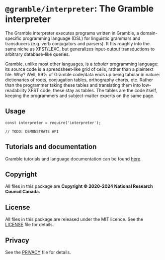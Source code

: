 # `@gramble/interpreter`: The Gramble interpreter

The Gramble interpreter executes programs written in Gramble, a domain-specific programming language (DSL) for linguistic grammars and transducers (e.g. verb conjugators and parsers).  It fits roughly into the same niche as XFST/LEXC, but generalizes input-output transductions to arbitrary database-like queries.

Gramble, unlike most other languages, is a *tabular* programming language: its source code is a spreadsheet-like grid of cells, rather than a plaintext file. 
Why?  Well, 99% of Gramble code/data ends up being tabular in nature: dictionaries of roots, conjugation tables, orthography charts, etc.  Rather than the programmer taking these tables and translating them into low-readability XFST code, these stay as tables.  The tables are the code itself, keeping the programmers and subject-matter experts on the same page.

## Usage

    const interpreter = require('interpreter');

    // TODO: DEMONSTRATE API

Tutorials and documentation
---------------

Gramble tutorials and language documentation can be found [here](https://nrc-cnrc.github.io/gramble/).
 
Copyright
---------

All files in this package are **Copyright © 2020-2024 National Research Council Canada.**

License
-------

All files in this package are released under the MIT licence. See the [LICENSE](LICENSE) file for details.

Privacy
-------

See the [PRIVACY](PRIVACY) file for details.
